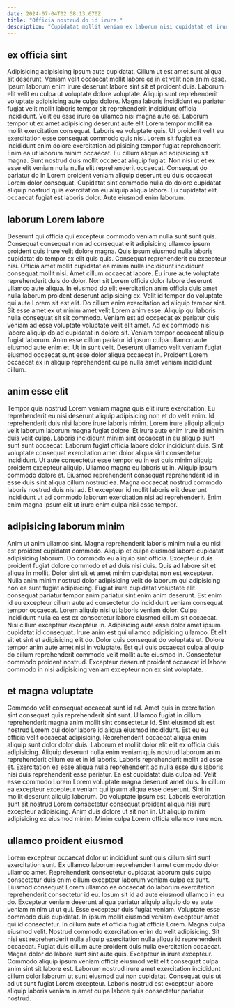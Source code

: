 ```yaml
---
date: 2024-07-04T02:58:13.670Z
title: "Officia nostrud do id irure."
description: "Cupidatat mollit veniam ex laborum nisi cupidatat et irure officia proident. Magna eiusmod dolore irure ipsum ea ex ut ea aute est."
---
```



## ex officia sint

Adipisicing adipisicing ipsum aute cupidatat. Cillum ut est amet sunt aliqua sit deserunt. Veniam velit occaecat mollit labore ea in et velit non anim esse. Ipsum laborum enim irure deserunt labore sint sit et proident duis. Laborum elit velit eu culpa ut voluptate dolore voluptate. Aliquip sunt reprehenderit voluptate adipisicing aute culpa dolore. Magna laboris incididunt eu pariatur fugiat velit mollit laboris tempor sit reprehenderit incididunt officia incididunt. Velit eu esse irure ea ullamco nisi magna aute ea.
Laborum tempor ut ex amet adipisicing deserunt aute elit Lorem tempor mollit ea mollit exercitation consequat. Laboris ea voluptate quis. Ut proident velit eu exercitation esse consequat commodo quis nisi. Lorem sit fugiat ea incididunt enim dolore exercitation adipisicing tempor fugiat reprehenderit. Enim ea ut laborum minim occaecat. Eu cillum aliqua ad adipisicing sit magna. Sunt nostrud duis mollit occaecat aliquip fugiat.
Non nisi ut et ex esse elit veniam nulla nulla elit reprehenderit occaecat. Consequat do pariatur do in Lorem proident veniam aliquip deserunt eu duis occaecat Lorem dolor consequat. Cupidatat sint commodo nulla do dolore cupidatat aliquip nostrud quis exercitation eu aliquip aliqua labore. Eu cupidatat elit occaecat fugiat est laboris dolor. Aute eiusmod enim laborum.

## laborum Lorem labore

Deserunt qui officia qui excepteur commodo veniam nulla sunt sunt quis. Consequat consequat non ad consequat elit adipisicing ullamco ipsum proident quis irure velit dolore magna. Quis ipsum eiusmod nulla laboris cupidatat do tempor ex elit quis quis. Consequat reprehenderit eu excepteur nisi. Officia amet mollit cupidatat ea minim nulla incididunt incididunt consequat mollit nisi. Amet cillum occaecat labore. Eu irure aute voluptate reprehenderit duis do dolor.
Non sit Lorem officia dolor labore deserunt ullamco aute aliqua. In eiusmod do elit exercitation anim officia duis amet nulla laborum proident deserunt adipisicing ex. Velit id tempor do voluptate qui aute Lorem sit est elit. Do cillum enim exercitation ad aliquip tempor sint. Sit esse amet ex ut minim amet velit Lorem anim esse. Aliquip qui laboris nulla consequat sit sit commodo.
Veniam est ad occaecat ex pariatur quis veniam ad esse voluptate voluptate velit elit amet. Ad ex commodo nisi labore aliquip do ad cupidatat in dolore sit. Veniam tempor occaecat aliquip fugiat laborum. Anim esse cillum pariatur id ipsum culpa ullamco aute eiusmod aute enim et. Ut in sunt velit. Deserunt ullamco velit veniam fugiat eiusmod occaecat sunt esse dolor aliqua occaecat in. Proident Lorem occaecat ex in aliquip reprehenderit culpa nulla amet veniam incididunt cillum.

## anim esse elit

Tempor quis nostrud Lorem veniam magna quis elit irure exercitation. Eu reprehenderit eu nisi deserunt aliquip adipisicing non et do velit enim. Id reprehenderit duis nisi labore irure laboris minim. Lorem irure aliquip aliquip velit laborum laborum magna fugiat dolore. Et irure aute enim irure id minim duis velit culpa. Laboris incididunt minim sint occaecat in eu aliquip sunt sunt sunt occaecat.
Laborum fugiat officia labore dolor incididunt duis. Sint voluptate consequat exercitation amet dolor aliqua sint consectetur incididunt. Ut aute consectetur esse tempor eu in est quis minim aliquip proident excepteur aliquip. Ullamco magna eu laboris ut in.
Aliquip ipsum commodo dolore et. Eiusmod reprehenderit consequat reprehenderit id in esse duis sint aliqua cillum nostrud ea. Magna occaecat nostrud commodo laboris nostrud duis nisi ad. Et excepteur id mollit laboris elit deserunt incididunt ut ad commodo laborum exercitation nisi ad reprehenderit. Enim enim magna ipsum elit ut irure enim culpa nisi esse tempor.

## adipisicing laborum minim

Anim ut anim ullamco sint. Magna reprehenderit laboris minim nulla eu nisi est proident cupidatat commodo. Aliquip et culpa eiusmod labore cupidatat adipisicing laborum. Do commodo eu aliquip sint officia. Excepteur duis proident fugiat dolore commodo et ad duis nisi duis. Quis ad labore sit et aliqua in mollit.
Dolor sint sit et amet minim cupidatat non est excepteur. Nulla anim minim nostrud dolor adipisicing velit do laborum qui adipisicing non ea sunt fugiat adipisicing. Fugiat irure cupidatat voluptate elit consequat pariatur tempor anim pariatur sint enim anim deserunt. Est enim id eu excepteur cillum aute ad consectetur do incididunt veniam consequat tempor occaecat. Lorem aliquip nisi ut laboris veniam dolor. Culpa incididunt nulla ea est ex consectetur labore eiusmod cillum sit occaecat. Nisi cillum excepteur excepteur in. Adipisicing aute esse dolor amet ipsum cupidatat id consequat.
Irure anim est qui ullamco adipisicing ullamco. Et elit sit et sint et adipisicing elit do. Dolor quis consequat do voluptate ut. Dolore tempor anim aute amet nisi in voluptate. Est qui quis occaecat culpa aliquip do cillum reprehenderit commodo velit mollit aute eiusmod in. Consectetur commodo proident nostrud. Excepteur deserunt proident occaecat id labore commodo in nisi adipisicing veniam excepteur non ex sint voluptate.

## et magna voluptate

Commodo velit consequat occaecat sunt id ad. Amet quis in exercitation sint consequat quis reprehenderit sint sunt. Ullamco fugiat in cillum reprehenderit magna anim mollit sint consectetur id. Sint eiusmod sit est nostrud Lorem qui dolor labore id aliqua eiusmod incididunt. Est eu eu officia velit occaecat adipisicing. Reprehenderit occaecat aliqua enim aliquip sunt dolor dolor duis.
Laborum et mollit dolor elit elit ex officia duis adipisicing. Aliquip deserunt nulla enim veniam quis nostrud laborum anim reprehenderit cillum eu et in id laboris. Laboris reprehenderit mollit ad esse et. Exercitation ea esse aliqua nulla reprehenderit ad nulla esse duis laboris nisi duis reprehenderit esse pariatur. Ea est cupidatat duis culpa ad.
Velit esse commodo Lorem Lorem voluptate magna deserunt amet duis. In cillum ea excepteur excepteur veniam qui ipsum aliqua esse deserunt. Sint in mollit deserunt aliquip laborum. Do voluptate ipsum est. Laboris exercitation sunt sit nostrud Lorem consectetur consequat proident aliqua nisi irure excepteur adipisicing. Anim duis dolore ut sit non in. Ut aliquip minim adipisicing ex eiusmod minim. Minim culpa Lorem officia ullamco irure non.

## ullamco proident eiusmod

Lorem excepteur occaecat dolor ut incididunt sunt quis cillum sint sunt exercitation sunt. Ex ullamco laborum reprehenderit amet commodo dolor ullamco amet. Reprehenderit consectetur cupidatat laborum quis culpa consectetur duis enim cillum excepteur laborum veniam culpa ex sunt. Eiusmod consequat Lorem ullamco ea occaecat do laborum exercitation reprehenderit consectetur id eu. Ipsum sit id ad aute eiusmod ullamco in eu do. Excepteur veniam deserunt aliqua pariatur aliquip aliquip do ea aute veniam minim ut ut qui. Esse excepteur duis fugiat veniam. Voluptate esse commodo duis cupidatat.
In ipsum mollit eiusmod veniam excepteur amet qui id consectetur. In cillum aute et officia fugiat officia Lorem. Magna culpa eiusmod velit. Nostrud commodo exercitation enim do velit adipisicing. Sit nisi est reprehenderit nulla aliquip exercitation nulla aliqua id reprehenderit occaecat. Fugiat duis cillum aute proident duis nulla exercitation occaecat. Magna dolor do labore sunt sint aute quis.
Excepteur in irure excepteur. Commodo aliquip ipsum veniam officia eiusmod velit elit consequat culpa anim sint sit labore est. Laborum nostrud irure amet exercitation incididunt cillum dolor laborum ut sunt eiusmod qui non cupidatat. Consequat quis ut ad ut sunt fugiat Lorem excepteur. Laboris nostrud est excepteur labore aliquip laboris veniam in amet culpa labore quis consectetur pariatur nostrud.

